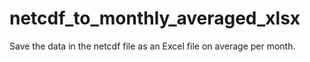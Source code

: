 # netcdf_to_monthly_averaged_xlsx
Save the data in the netcdf file as an Excel file on average per month.
